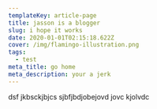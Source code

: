```yaml
---
templateKey: article-page
title: jasson is a blogger
slug: i hope it works
date: 2020-01-01T02:15:18.622Z
cover: /img/flamingo-illustration.png
tags:
  - test
meta_title: go home
meta_description: your a jerk
---
```

dsf jkbsckjbjcs sjbfjbdjobejovd jovc kjolvdc
